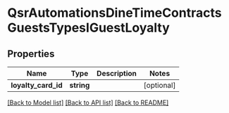 # QsrAutomationsDineTimeContractsGuestsTypesIGuestLoyalty

## Properties
Name | Type | Description | Notes
------------ | ------------- | ------------- | -------------
**loyalty_card_id** | **string** |  | [optional] 

[[Back to Model list]](../README.md#documentation-for-models) [[Back to API list]](../README.md#documentation-for-api-endpoints) [[Back to README]](../README.md)


